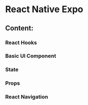 # React Native Expo

## Content:

### React Hooks
### Basic UI Component
### State
### Props
### React Navigation

